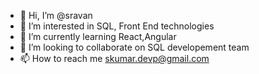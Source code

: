 - 👋 Hi, I’m @sravan
- 👀 I’m interested in SQL, Front End technologies 
- 🌱 I’m currently learning React,Angular
- 💞️ I’m looking to collaborate on SQL developement team
- 📫 How to reach me skumar.devp@gmail.com

<!---
sravanjoe/sravanjoe is a ✨ special ✨ repository because its `README.md` (this file) appears on your GitHub profile.
You can click the Preview link to take a look at your changes.
--->
